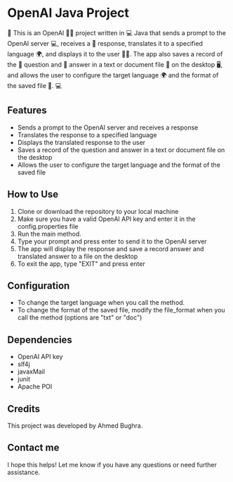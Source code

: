 # OpenAI Java Project

🚀 This is an OpenAI 🧑‍💻 project written in 💻 Java that sends a prompt to the OpenAI server 💻, receives a 📝 response, translates it to a specified language 🌍, and displays it to the user 🧑‍💻. The app also saves a record of the 💬 question and 📝 answer in a text or document file 📂 on the desktop 🖥️, and allows the user to configure the target language 🌍 and the format of the saved file 📂. 💻

## Features
- Sends a prompt to the OpenAI server and receives a response
- Translates the response to a specified language
- Displays the translated response to the user
- Saves a record of the question and answer in a text or document file on the desktop
- Allows the user to configure the target language and the format of the saved file

## How to Use
1. Clone or download the repository to your local machine
2. Make sure you have a valid OpenAI API key and enter it in the config.properties file
3. Run the main method.
4. Type your prompt and press enter to send it to the OpenAI server
5. The app will display the response and save a record answer and translated answer to a file on the desktop
6. To exit the app, type "EXIT" and press enter

## Configuration
- To change the target language when you call the method.
- To change the format of the saved file, modify the file_format when you call the method (options are "txt" or "doc")

## Dependencies
- OpenAI API key
- slf4j
- javaxMail
- junit
- Apache POI


## Credits
This project was developed by Ahmed Bughra.

## Contact me
I hope this helps! Let me know if you have any questions or need further assistance.
